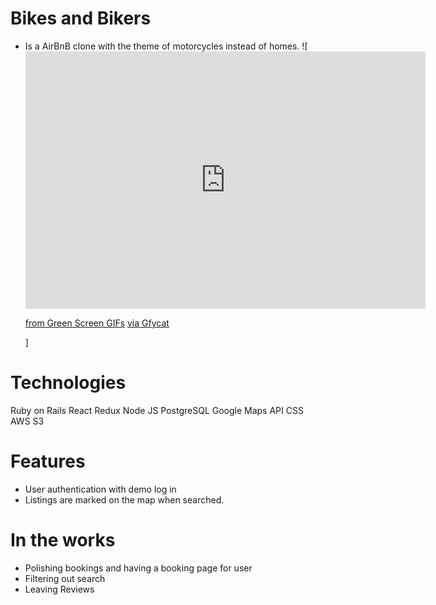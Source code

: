 # Bikes and Bikers

* Is a AirBnB clone with the theme of motorcycles instead of homes.
![<iframe src='https://gfycat.com/ifr/AptScratchyBoubou' frameborder='0' scrolling='no' allowfullscreen width='640' height='412'></iframe><p><a href="https://gfycat.com/discover/green-screen-gifs">from Green Screen GIFs</a> <a href="https://gfycat.com/aptscratchyboubou-green-screen">via Gfycat</a></p>]

# Technologies
Ruby on Rails
React
Redux
Node JS
PostgreSQL
Google Maps API
CSS
AWS S3


# Features

* User authentication with demo log in
* Listings are marked on the map when searched.


# In the works
* Polishing bookings and having a booking page for user
* Filtering out search
* Leaving Reviews
